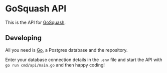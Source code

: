 # GoSquash API

This is the API for [GoSquash](https://gosquash.gg).

## Developing

All you need is [Go](https://go.dev), a Postgres database and the repository.

Enter your database connection details in the `.env` file and start the API with `go run cmd/api/main.go` and then happy coding!
